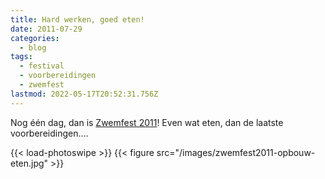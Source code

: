 ```yaml
---
title: Hard werken, goed eten!
date: 2011-07-29
categories:
  - blog
tags:
  - festival
  - voorbereidingen
  - zwemfest
lastmod: 2022-05-17T20:52:31.756Z
---
```


Nog één dag, dan is [Zwemfest 2011](/zwemfest/2011/)! Even wat eten, dan de laatste voorbereidingen....

{{< load-photoswipe >}}
{{< figure src="/images/zwemfest2011-opbouw-eten.jpg" >}}